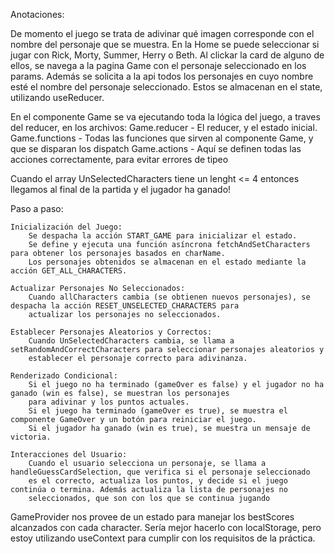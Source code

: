 Anotaciones:

De momento el juego se trata de adivinar qué imagen corresponde con el nombre del personaje que se muestra.
En la Home se puede seleccionar si jugar con Rick, Morty, Summer, Herry o Beth. Al clickar la card de alguno de 
ellos, se navega a la pagina Game con el personaje seleccionado en los params. Además se solicita a la api
todos los personajes en cuyo nombre esté el nombre del personaje seleccionado. Estos se almacenan en 
el state, utilizando useReducer.

En el componente Game se va ejecutando toda la lógica del juego, a traves del reducer, en los archivos:
    Game.reducer    - El reducer, y el estado inicial.
    Game.functions  - Todas las funciones que sirven al componente Game, y que se disparan los dispatch
    Game.actions    - Aquí se definen todas las acciones correctamente, para evitar errores de tipeo



Cuando el array UnSelectedCharacters tiene un lenght <= 4 entonces llegamos al final de la partida y el jugador ha ganado!

Paso a paso:

    Inicialización del Juego:
        Se despacha la acción START_GAME para inicializar el estado.
        Se define y ejecuta una función asíncrona fetchAndSetCharacters para obtener los personajes basados en charName. 
        Los personajes obtenidos se almacenan en el estado mediante la acción GET_ALL_CHARACTERS.

    Actualizar Personajes No Seleccionados:
        Cuando allCharacters cambia (se obtienen nuevos personajes), se despacha la acción RESET_UNSELECTED_CHARACTERS para 
        actualizar los personajes no seleccionados.

    Establecer Personajes Aleatorios y Correctos:
        Cuando UnSelectedCharacters cambia, se llama a setRandomAndCorrectCharacters para seleccionar personajes aleatorios y 
        establecer el personaje correcto para adivinanza.

    Renderizado Condicional:
        Si el juego no ha terminado (gameOver es false) y el jugador no ha ganado (win es false), se muestran los personajes 
        para adivinar y los puntos actuales.
        Si el juego ha terminado (gameOver es true), se muestra el componente GameOver y un botón para reiniciar el juego.
        Si el jugador ha ganado (win es true), se muestra un mensaje de victoria.

    Interacciones del Usuario:
        Cuando el usuario selecciona un personaje, se llama a handleGuessCardSelection, que verifica si el personaje seleccionado
        es el correcto, actualiza los puntos, y decide si el juego continúa o termina. Además actualiza la lista de personajes no
        seleccionados, que son con los que se continua jugando


GameProvider nos provee de un estado para manejar los bestScores alcanzados con cada character. Sería mejor hacerlo con localStorage,
pero estoy utilizando useContext para cumplir con los requisitos de la práctica.